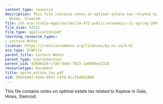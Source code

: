 ```yaml
---
content_type: resource
description: This file contains notes on optimal estate tax related to Kaplow in Gale,
  Hines, Slemrod.
file: /ol-ocw-studio-app/courses/14-472-public-economics-ii-spring-2004/56bc64e2424ad45fc4396ccfbddd1808_optim_estate_tax.pdf
file_size: 52221
file_type: application/pdf
learning_resource_types:
- Lecture Notes
license: https://creativecommons.org/licenses/by-nc-sa/4.0/
ocw_type: OCWFile
parent_title: Lecture Notes
parent_type: CourseSection
parent_uid: 42606420-c7a5-9a6e-7023-1a0609e32328
resourcetype: Document
title: optim_estate_tax.pdf
uid: 56bc64e2-424a-d45f-c439-6ccfbddd1808
---
```

This file contains notes on optimal estate tax related to Kaplow in Gale, Hines, Slemrod.